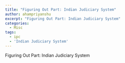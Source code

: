 ```yaml
---
title: "Figuring Out Part: Indian Judiciary System"
author: ahampriyanshu
excerpt: "Figuring Out Part: Indian Judiciary System"
categories:
  - Misc
tags:
  - ipc
  - 'Indian Judiciary System'
---
```


Figuring Out Part: Indian Judiciary System